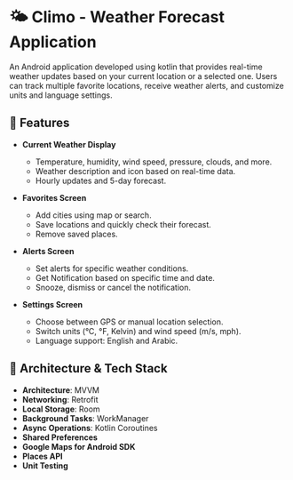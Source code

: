 # 🌤️ Climo - Weather Forecast Application

An Android application developed using kotlin that provides real-time weather updates based on your current location or a selected one. Users can track multiple favorite locations, receive weather alerts, and customize units and language settings.

## 📱 Features

- **Current Weather Display**  
  - Temperature, humidity, wind speed, pressure, clouds, and more.
  - Weather description and icon based on real-time data.
  - Hourly updates and 5-day forecast.

- **Favorites Screen**  
  - Add cities using map or search.
  - Save locations and quickly check their forecast.
  - Remove saved places.

- **Alerts Screen**  
  - Set alerts for specific weather conditions.
  - Get Notification based on specific time and date.
  - Snooze, dismiss or cancel the notification.

- **Settings Screen**  
  - Choose between GPS or manual location selection.
  - Switch units (°C, °F, Kelvin) and wind speed (m/s, mph).
  - Language support: English and Arabic.

## 🧠 Architecture & Tech Stack

- **Architecture**: MVVM  
- **Networking**: Retrofit  
- **Local Storage**: Room  
- **Background Tasks**: WorkManager  
- **Async Operations**: Kotlin Coroutines  
- **Shared Preferences**
- **Google Maps for Android SDK**
- **Places API**
- **Unit Testing**

